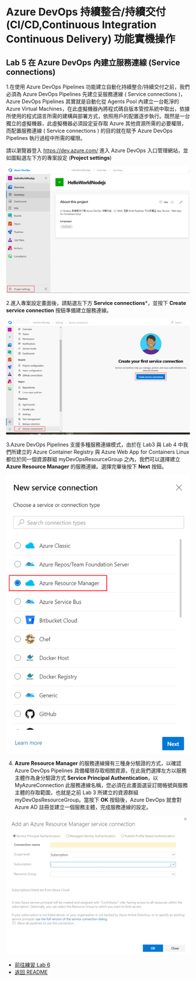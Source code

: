 # Azure DevOps 持續整合/持續交付 (CI/CD,Continuous Integration Continuous Delivery) 功能實機操作

## Lab 5 在 Azure DevOps 內建立服務連線 (Service connections) 

1.在使用 Azure DevOps Pipelines 功能建立自動化持續整合/持續交付之前，我們必須為 Azure DevOps Pipelines 先建立妥服務連線 ( Service connections )，Azure DevOps Pipelines 其實就是自動化從 Agents Pool 內建立一台乾淨的 Azure Virtual Machines，在此虛擬機器內將程式碼自版本管控系統中取出，依據所使用的程式語言所需的建構與部署方式，依照用戶的配置逐步執行。既然是一台獨立的虛擬機器，此虛擬機器必須設定妥存取 Azure 其他資源所需的必要權限，而配置服務連線 ( Service connections ) 的目的就在賦予 Azure DevOps Pipelines 執行過程中所需的權限。

請以瀏覽器登入 https://dev.azure.com/ 進入 Azure DevOps 入口管理網站，並如圖點選左下方的專案設定 (**Project settings**)

![Azure DevOps Service Connections 設定畫面](images/service-connect1.png)

2.進入專案設定畫面後，請點選左下方 **Service connections***，並按下 **Create service connection** 按鈕準備建立服務連線。

![Azure DevOps Service Connections 設定畫面](images/service-connect2.png)

3.Azure DevOps Pipelines 支援多種服務連線模式，由於在 Lab3 與 Lab 4 中我們所建立的 Azure Container Registry 與 Azure Web App for Containers Linux 都位於同一個資源群組 myDevOpsResourceGroup 之內，我們可以選擇建立 **Azure Resource Manager** 的服務連線。選擇完畢後按下 **Next** 按鈕。

![Azure DevOps Service Connections 設定畫面](images/service-connect3.png)

4. **Azure Resource Manager** 的服務連線擁有三種身分驗證的方式，以確認 Azure DevOps Pipelines 具備權限存取相關資源，在此我們選擇左方以服務主體作為身分驗證方式 **Service Principal Authentication**，以 MyAzureConnection 此服務連線名稱，您必須在此畫面選妥訂閱帳號與服務主體的存取範圍，也就是之前 Lab 3 所建立的資源群組 myDevOpsResourceGroup。當按下 **OK** 按鈕後，Azure DevOps 就會對 Azure AD 註冊並建立一個服務主體，完成服務連線的設定。

![Azure DevOps Service Connections 設定畫面](images/service-connect4.png)

* [前往練習 Lab 6](Labs-06.md)
* [返回 README](README.md)